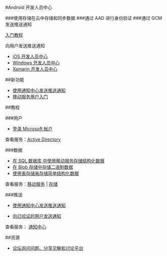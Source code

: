 <properties pageTitle="移动服务-Android - Azure 微软云" metakeywords="" description="" services="" documentationCenter="Android" authors="" manager="Tiffena" editor="EricChen"/>
  
<tags ms.service="mobile-service" ms.date="" wacn.date="04/11/2015"/>



#Android 开发人员中心

###使用存储在云中存储和同步数据
###通过 AAD 进行身份验证</h3>
###通过 GCM 发送推送通知</h3>

[入门教程](/documentation/articles/mobile-services-android-get-started/)

向用户发送推送通知

- [iOS 开发人员中心](/develop/mobile/ios)
- [Windows 开发人员中心](/develop/mobile/windows)
- [Xamarin 开发人员中心](/develop/mobile/xamarin)

##新功能

<!--- [使用 Active Directory 登录和访问资源](/documentation/articles/mobile-services-dotnet-backend-android-ad-authentication)-->
- [使用通知中心发送推送通知](/documentation/articles/notification-hubs-android-get-started/)
- [移动服务用户入门](/documentation/articles/mobile-services-android-get-started-users/)

<!--
- [使用 New Relic 监视移动服务](/documentation/articles/store-new-relic-mobile-services-monitor/)
-->

##教程

###用户

- [登录 Microsoft 帐户](/documentation/articles/mobile-services-android-get-started-users/)
<!--- [使用 Active Directory 登录和访问资源](/documentation/articles/mobile-services-dotnet-backend-android-ad-authentication)-->
<!--- [代表用户访问 SharePoint](/documentation/articles/mobile-services-dotnet-backend-calling-sharepoint-on-behalf-of-user/)-->

查看服务：[Active Directory](https://github.com/AzureAD)

###数据</h3>

- [在 SQL 数据库 中使用移动服务存储结构化数据](/documentation/articles/mobile-services-android-get-started-data/)
- [在 Blob 存储中存储二进制数据](/documentation/articles/storage-java-how-to-use-blob-storage/)
- [使用表存储来存储简单结构化数据](/documentation/articles/storage-java-how-to-use-table-storage/)

查看服务：[移动服务](/documentation/services/mobile-services/) | [存储](/documentation/services/storage/)

###推送

- [使用通知中心发送推送通知](/documentation/articles/notification-hubs-android-get-started/)
<!--- [使用通知中心广播通知](/documentation/articles/notification-hubs-aspnet-backend-android-breaking-news/)-->
- [向已验证的用户发送通知](/documentation/articles/mobile-services-javascript-backend-android-push-notifications-app-users/)

查看服务： [通知中心](/documentation/services/notification-hubs/)

<!--
###分析</h3>


- [使用 New Relic 监视移动服务](/documentation/articles/store-new-relic-mobile-services-monitor/)

查看服务： <a href="http://www.capptain.com/">Capptain</a>
-->

##资源

<!--
- [Android 参考查找针对客户端库和服务器脚本的文档](/develop/mobile/reference-android/)
- [Android 示例了解丰富的可下载示例应用程序](/develop/mobile/android-samples/)
-->

- [论坛询问问题、分享见解和讨论平台](https://social.msdn.microsoft.com/Forums/zh-CN/home?forum=windowsazurezhchs)